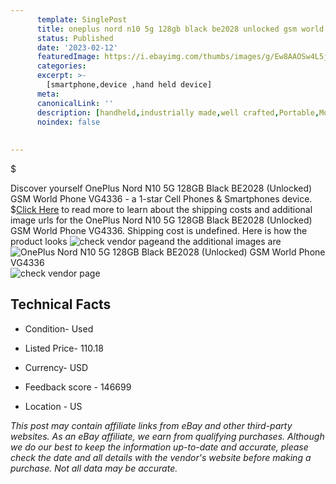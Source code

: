 ```yaml
---
      template: SinglePost
      title: oneplus nord n10 5g 128gb black be2028 unlocked gsm world phone vg4336
      status: Published
      date: '2023-02-12'
      featuredImage: https://i.ebayimg.com/thumbs/images/g/Ew8AAOSw4L5jrml4/s-l225.jpg
      categories: 
      excerpt: >-
        [smartphone,device ,hand held device]
      meta:
      canonicalLink: ''
      description: [handheld,industrially made,well crafted,Portable,Mobile,Compact,Convenient,Lightweight,Maneuverable,Man-portable,Miniature,Carriable,Hand-held,Light,Holdable,Transportable,Mobile device,Pocket-sized,On-the-go,Wireless,Cordless,Compact size,Convenient size, smartphone,device ,hand held device]
      noindex: false
      
        
---
```

$

Discover yourself OnePlus Nord N10 5G 128GB Black BE2028 (Unlocked) GSM World Phone VG4336 - a 1-star Cell Phones & Smartphones device.
$[Click Here](https://www.ebay.com/itm/304754651524?hash=item46f4caf184%3Ag%3AEw8AAOSw4L5jrml4&mkevt=1&mkcid=1&mkrid=711-53200-19255-0&campid=%253CePNCampaignId%253E&customid=%253CreferenceId%253E&toolid=10049) to read more to learn about the shipping costs and additional image urls for the OnePlus Nord N10 5G 128GB Black BE2028 (Unlocked) GSM World Phone VG4336. Shipping cost is undefined. Here is how the product looks ![check vendor page](https://i.ebayimg.com/thumbs/images/g/Ew8AAOSw4L5jrml4/s-l225.jpg)and the additional images are![OnePlus Nord N10 5G 128GB Black BE2028 (Unlocked) GSM World Phone VG4336](https://i.ebayimg.com/images/g/Ew8AAOSw4L5jrml4/s-l1600.jpg)![check vendor page](https://origin-galleryplus.ebayimg.com/ws/web/304754651524_2_0_1/225x225.jpg,https://origin-galleryplus.ebayimg.com/ws/web/304754651524_3_0_1/225x225.jpg,https://origin-galleryplus.ebayimg.com/ws/web/304754651524_4_0_1/225x225.jpg,https://origin-galleryplus.ebayimg.com/ws/web/304754651524_5_0_1/225x225.jpg,https://origin-galleryplus.ebayimg.com/ws/web/304754651524_6_0_1/225x225.jpg,https://origin-galleryplus.ebayimg.com/ws/web/304754651524_7_0_1/225x225.jpg,https://origin-galleryplus.ebayimg.com/ws/web/304754651524_8_0_1/225x225.jpg,https://origin-galleryplus.ebayimg.com/ws/web/304754651524_9_0_1/225x225.jpg)



 ## Technical Facts 



     
      

 - Condition- Used 


      

 - Listed Price- 110.18 


      

 - Currency- USD 


      

 - Feedback score - 146699 


      

 - Location - US 


      
      

 *_This post may contain affiliate links from eBay and other third-party websites. As an eBay affiliate, we earn from qualifying purchases. Although we do our best to keep the information up-to-date and accurate, please check the date and all details with the vendor's website before making a purchase. Not all data may be accurate._*






